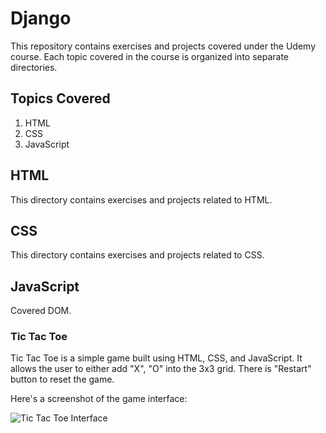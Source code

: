 # Django

This repository contains exercises and projects covered under the Udemy course. Each topic covered in the course is organized into separate directories.

<!-- ![Udemy Certificate](certificate.jpg) -->

## Topics Covered

1. HTML
2. CSS
3. JavaScript

## HTML

This directory contains exercises and projects related to HTML.

## CSS

This directory contains exercises and projects related to CSS.

## JavaScript
Covered DOM.

### Tic Tac Toe
Tic Tac Toe is a simple game built using HTML, CSS, and JavaScript. It allows the user to either add "X", "O" into the 3x3 grid. There is "Restart" button to reset the game.

Here's a screenshot of the game interface:

![Tic Tac Toe Interface](tic-tac-toe-interface.png)

